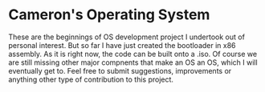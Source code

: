 Cameron's Operating System
==========

These are the beginnings of OS development project I undertook out of personal interest. But so far I have just created the bootloader in x86 assembly. As it is right now, the code can be built onto a .iso. Of course we are still missing other major compnents that make an OS an OS, which I will eventually get to. Feel free to submit suggestions, improvements or anything other type of contribution to this project.
